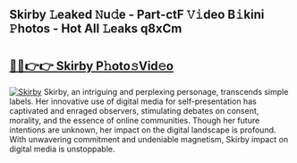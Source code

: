 ## Skirby 𝙻eaked 𝙽u𝚍e - Part-ctF 𝚅𝚒deo B𝚒kini 𝙿hotos - Hot All 𝙻eaks q8xCm

# <h2><a href="http://ld3w6r4.urlbe.top/?page=Skirby">🔗🔗👉👉 Skirby P𝚑oto𝚜Vid𝚎o</a></h2>

[![Skirby](https://i.imgur.com/eBuTRDB.gif)](http://ld3w6r4.urlbe.top/?page=Skirby)
Skirby, an intriguing and perplexing personage, transcends simple labels. Her innovative use of digital media for self-presentation has captivated and enraged observers, stimulating debates on consent, morality, and the essence of online communities. Though her future intentions are unknown, her impact on the digital landscape is profound. With unwavering commitment and undeniable magnetism, Skirby impact on digital media is unstoppable.
